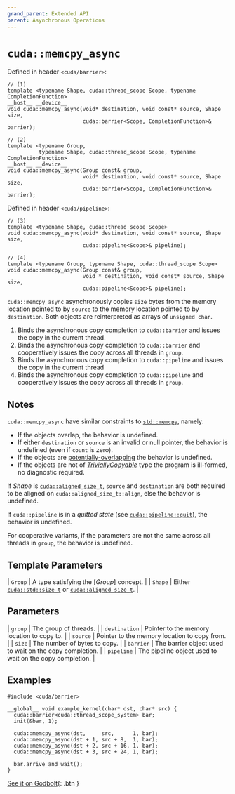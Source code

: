 ```yaml
---
grand_parent: Extended API
parent: Asynchronous Operations
---
```


# `cuda::memcpy_async`

Defined in header `<cuda/barrier>`:

```cuda
// (1)
template <typename Shape, cuda::thread_scope Scope, typename CompletionFunction>
__host__ __device__
void cuda::memcpy_async(void* destination, void const* source, Shape size,
                        cuda::barrier<Scope, CompletionFunction>& barrier);

// (2)
template <typename Group,
          typename Shape, cuda::thread_scope Scope, typename CompletionFunction>
__host__ __device__
void cuda::memcpy_async(Group const& group,
                        void* destination, void const* source, Shape size,
                        cuda::barrier<Scope, CompletionFunction>& barrier);
```

Defined in header `<cuda/pipeline>`:

```cuda
// (3)
template <typename Shape, cuda::thread_scope Scope>
void cuda::memcpy_async(void* destination, void const* source, Shape size,
                        cuda::pipeline<Scope>& pipeline);

// (4)
template <typename Group, typename Shape, cuda::thread_scope Scope>
void cuda::memcpy_async(Group const& group,
                        void * destination, void const* source, Shape size,
                        cuda::pipeline<Scope>& pipeline);
```

`cuda::memcpy_async` asynchronously copies `size` bytes from the memory
  location pointed to by `source` to the memory location pointed to by
  `destination`.
Both objects are reinterpreted as arrays of `unsigned char`.

1. Binds the asynchronous copy completion to `cuda::barrier` and issues the copy
   in the current thread.
2. Binds the asynchronous copy completion to `cuda::barrier` and cooperatively
   issues the copy across all threads in `group`.
3. Binds the asynchronous copy completion to `cuda::pipeline` and issues the copy
   in the current thread
4. Binds the asynchronous copy completion to `cuda::pipeline` and cooperatively
   issues the copy across all threads in `group`.

## Notes

`cuda::memcpy_async` have similar constraints to [`std::memcpy`], namely:
* If the objects overlap, the behavior is undefined.
* If either `destination` or `source` is an invalid or null pointer, the
    behavior is undefined (even if `count` is zero).
* If the objects are [potentially-overlapping] the behavior is undefined.
* If the objects are not of [_TriviallyCopyable_] type the program is
    ill-formed, no diagnostic required.

If _Shape_ is [`cuda::aligned_size_t`], `source` and `destination` are both
  required to be aligned on `cuda::aligned_size_t::align`, else the behavior is
  undefined.

If `cuda::pipeline` is in a _quitted state_ (see [`cuda::pipeline::quit`]), the
  behavior is undefined.

For cooperative variants, if the parameters are not the same across all threads
  in `group`, the behavior is undefined.

## Template Parameters

| `Group` | A type satisfying the [_Group_] concept.                  |
| `Shape` | Either [`cuda::std::size_t`] or [`cuda::aligned_size_t`]. |

## Parameters

| `group`       | The group of threads.                                    |
| `destination` | Pointer to the memory location to copy to.               |
| `source`      | Pointer to the memory location to copy from.             |
| `size`        | The number of bytes to copy.                             |
| `barrier`     | The barrier object used to wait on the copy completion.  |
| `pipeline`    | The pipeline object used to wait on the copy completion. |

## Examples

```cuda
#include <cuda/barrier>

__global__ void example_kernel(char* dst, char* src) {
  cuda::barrier<cuda::thread_scope_system> bar;
  init(&bar, 1);

  cuda::memcpy_async(dst,     src,      1, bar);
  cuda::memcpy_async(dst + 1, src + 8,  1, bar);
  cuda::memcpy_async(dst + 2, src + 16, 1, bar);
  cuda::memcpy_async(dst + 3, src + 24, 1, bar);

  bar.arrive_and_wait();
}
```

[See it on Godbolt](https://godbolt.org/z/7nqq9j){: .btn }


[`std::memcpy`]: https://en.cppreference.com/w/cpp/string/byte/memcpy

[potentially-overlapping]: https://en.cppreference.com/w/cpp/language/object#Subobjects

[_TriviallyCopyable_]: https://en.cppreference.com/w/cpp/named_req/TriviallyCopyable

[_ThreadGroup_]: ./thread_group.md

[`cuda::std::size_t`]: https://en.cppreference.com/w/c/types/size_t
[`cuda::aligned_size_t`]: ./shapes/aligned_size_t.md

[`cuda::pipeline::quit`]: ./pipelines/pipeline/quit.md
